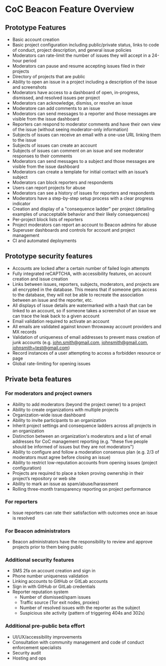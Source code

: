 # CoC Beacon Feature Overview

## Prototype Features

* Basic account creation
* Basic project configuration including public/private status, links to code of conduct, project description, and general issue policies
* Moderators can rate-limit the number of issues they will accept in a 24-hour period
* Moderators can pause and resume accepting issues filed in their projects
* Directory of projects that are public
* Ability to open an issue in a project including a description of the issue and screenshots
* Moderators have access to a dashboard of open, in-progress, dismissed, and resolved issues per project
* Moderators can acknowledge, dismiss, or resolve an issue
* Moderatore can add comments to an issue
* Moderators can send messages to a reporter and those messages are visible from the issue dashboard
* Reporters can respond to moderator comments and have their own view of the issue (without seeing moderator-only information)
* Subjects of issues can receive an email with a one-use URL linking them to the issue
* Subjects of issues can create an account
* Subjects of issues can comment on an issue and see moderator responses to their comments
* Moderators can send messages to a subject and those messages are visible from the issue dashboard
* Moderators can create a template for initial contact with an issue’s subject
* Moderators can block reporters and respondents
* Users can report projects for abuse
* Moderators can see a history of issues for reporters and respondents
* Moderators have a step-by-step setup process with a clear progress indicator
* Creation and display of a "consequence ladder" per project (detailing examples of unacceptable behavior and their likely consequences)
* Per-project block lists of reporters
* Project moderators can report an account to Beacon admins for abuse
* Superuser dashboards and controls for account and project management
* CI and automated deployments

## Prototype security features
* Accounts are locked after a certain number of failed login attempts
* Fully integrated reCAPTCHA, with accessibility features, on account creation and issue creation
* Links between issues, reporters, subjects, moderators, and projects are all encrypted in the database. This means that if someone gets access to the database, they will not be able to recreate the association between an issue and the reporter, etc.
* All displays of issue details are watermarked with a hash that can be linked to an account, so if someone takes a screenshot of an issue we can trace the leak back to a given account
* Email validation required to activate an account
* All emails are validated against known throwaway account providers and MX records
* Validation of uniqueness of email addresses to prevent mass creation of junk accounts (e.g. john.smith@gmail.com, johnsmith@gmail.com, johnsmith+test@gmail.com)
* Record instances of a user attempting to access a forbidden resource or page
* Global rate-limiting for opening issues

## Private beta features

### For moderators and project owners
* Ability to add moderators (beyond the project owner) to a project
* Ability to create organizations with multiple projects
* Organization-wide issue dashboard
* Ability to invite participants to an organization
* Inherit project settings and consequence ladders across all projects in an organization
* Distinction between an organization's moderators and a list of email addresses for CoC management reporting (e.g. "these five people should be informed of issues but they are not moderators")
* Ability to configure and follow a moderation consensus plan (e.g. 2/3 of moderators must agree before closing an issue)
* Ability to restrict low-reputation accounts from opening issues (project configuration)
* Projects are required to place a token proving ownership in their project’s repository or web site
* Ability to mark an issue as spam/abuse/harassment
* Rolling three-month transparency reporting on project performance

### For reporters
* Issue reporters can rate their satisfaction with outcomes once an issue is resolved

### For Beacon administrators
* Beacon administrators have the responsibility to review and approve projects prior to them being public

### Additional security features
* SMS 2fa on account creation and sign in
* Phone number uniqueness validation
* Linking accounts to GitHub or GitLab accounts
* Sign in with GitHub or GitLab credentials
* Reporter reputation system
  * Number of dismissed/spam issues
  * Traffic source (Tor exit nodes, proxies)
  * Number of resolved issues with the reporter as the subject
  * Suspicious site activity (pattern of triggering 404s and 302s)

### Additional pre-public beta effort
* UI/UX/accessibility improvements
* Consultation with community management and code of conduct enforcement specialists
* Security audit
* Hosting and ops

